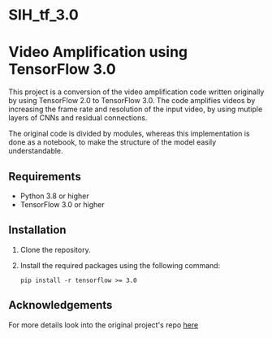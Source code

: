 # SIH_tf_3.0
# Video Amplification using TensorFlow 3.0

This project is a conversion of the video amplification code written originally by using TensorFlow 2.0 to TensorFlow 3.0. The code amplifies videos by increasing the frame rate and resolution of the input video, by using mutiple layers of CNNs and residual connections.

The original code is divided by modules, whereas this implementation is done as a notebook, to make the structure of the model easily understandable.

## Requirements

- Python 3.8 or higher
- TensorFlow 3.0 or higher

## Installation

1. Clone the repository.
2. Install the required packages using the following command:

    ```pip install -r tensorflow >= 3.0```

## Acknowledgements

For more details look into the original project's repo [here](https://github.com/12dmodel/deep_motion_mag)

